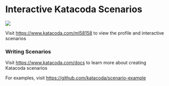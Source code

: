 # Interactive Katacoda Scenarios

[![](http://shields.katacoda.com/katacoda/ml58158/count.svg)](https://www.katacoda.com/ml58158 "Get your profile on Katacoda.com")

Visit https://www.katacoda.com/ml58158 to view the profile and interactive scenarios

### Writing Scenarios
Visit https://www.katacoda.com/docs to learn more about creating Katacoda scenarios

For examples, visit https://github.com/katacoda/scenario-example
